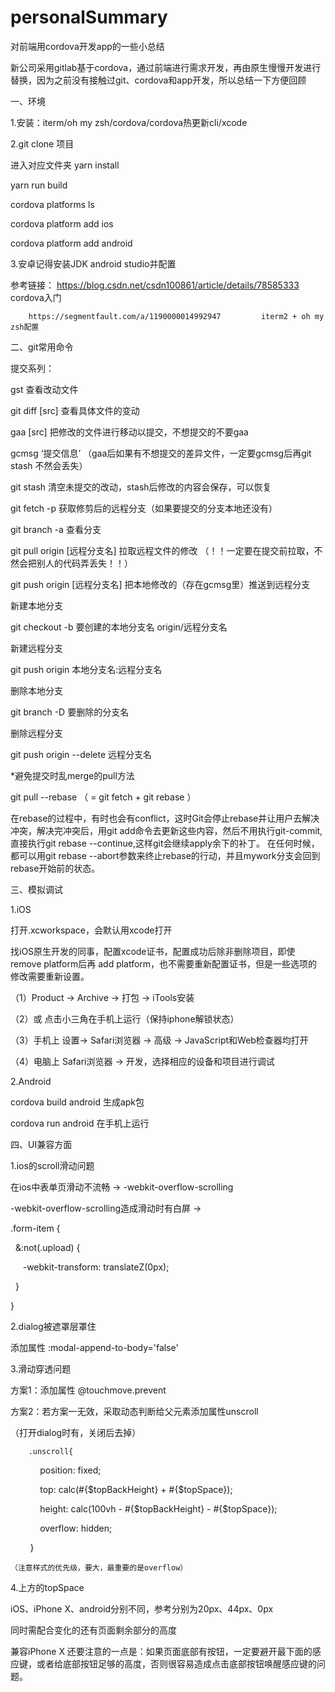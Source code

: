# personalSummary
对前端用cordova开发app的一些小总结

新公司采用gitlab基于cordova，通过前端进行需求开发，再由原生慢慢开发进行替换，因为之前没有接触过git、cordova和app开发，所以总结一下方便回顾

一、环境

1.安装：iterm/oh my zsh/cordova/cordova热更新cli/xcode

2.git clone 项目

  进入对应文件夹 yarn install
  
  yarn run build
  
  cordova platforms ls
  
  cordova platform add ios
  
  cordova platform add android
  
3.安卓记得安装JDK android studio并配置

参考链接：
		https://blog.csdn.net/csdn100861/article/details/78585333		cordova入门
		
		https://segmentfault.com/a/1190000014992947			iterm2 + oh my zsh配置

二、git常用命令

提交系列：

  gst 查看改动文件
  
  git diff [src]  查看具体文件的变动
  
  gaa [src] 把修改的文件进行移动以提交，不想提交的不要gaa
  
  gcmsg ‘提交信息’ （gaa后如果有不想提交的差异文件，一定要gcmsg后再git stash 不然会丢失）
  
  git stash 清空未提交的改动，stash后修改的内容会保存，可以恢复
  
  git fetch -p 获取修剪后的远程分支（如果要提交的分支本地还没有）
  
  git branch -a 查看分支
  
  git pull origin [远程分支名] 拉取远程文件的修改 （！！一定要在提交前拉取，不然会把别人的代码弄丢失！！）
  
  git push origin [远程分支名] 把本地修改的（存在gcmsg里）推送到远程分支

新建本地分支

  git checkout -b 要创建的本地分支名 origin/远程分支名
  
新建远程分支

  git push origin 本地分支名:远程分支名
  
删除本地分支

  git branch -D 要删除的分支名 
  
删除远程分支

  git push origin --delete 远程分支名

*避免提交时乱merge的pull方法

  git pull --rebase	（ = git fetch + git rebase ）
  
  在rebase的过程中，有时也会有conflict，这时Git会停止rebase并让用户去解决冲突，解决完冲突后，用git add命令去更新这些内容，然后不用执行git-commit,直接执行git rebase --continue,这样git会继续apply余下的补丁。
在任何时候，都可以用git rebase --abort参数来终止rebase的行动，并且mywork分支会回到rebase开始前的状态。
  
三、模拟调试

1.iOS

  打开.xcworkspace，会默认用xcode打开
  
  找iOS原生开发的同事，配置xcode证书，配置成功后除非删除项目，即使remove platform后再 add platform，也不需要重新配置证书，但是一些选项的修改需要重新设置。
  
  （1）Product -> Archive -> 打包 -> iTools安装
  
  （2）或 点击小三角在手机上运行（保持iphone解锁状态）
  
  （3）手机上 设置-> Safari浏览器 -> 高级 -> JavaScript和Web检查器均打开
  
  （4）电脑上 Safari浏览器 -> 开发，选择相应的设备和项目进行调试
  
2.Android

  cordova build android 生成apk包
  
  cordova run android 在手机上运行
  
四、UI兼容方面

1.ios的scroll滑动问题

在ios中表单页滑动不流畅 -> -webkit-overflow-scrolling

-webkit-overflow-scrolling造成滑动时有白屏 -> 

.form-item {

  &:not(.upload) {
  
     -webkit-transform: translateZ(0px);
     
  }
  
}

2.dialog被遮罩层罩住

添加属性 :modal-append-to-body='false'

3.滑动穿透问题

方案1：添加属性 @touchmove.prevent

方案2：若方案一无效，采取动态判断给父元素添加属性unscroll

（打开dialog时有，关闭后去掉）

        .unscroll{
	
            position: fixed;
	    
            top: calc(#{$topBackHeight} + #{$topSpace});
	    
            height: calc(100vh - #{$topBackHeight} - #{$topSpace});
	    
            overflow: hidden;
	    
        }
	
	（注意样式的优先级，要大，最重要的是overflow）

4.上方的topSpace

iOS、iPhone X、android分别不同，参考分别为20px、44px、0px

同时需配合变化的还有页面剩余部分的高度

兼容iPhone X 还要注意的一点是：如果页面底部有按钮，一定要避开最下面的感应键，或者给底部按钮足够的高度，否则很容易造成点击底部按钮唤醒感应键的问题。









  
